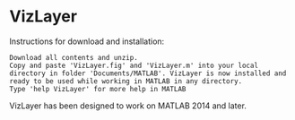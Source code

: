 # VizLayer
Instructions for download and installation:

    Download all contents and unzip.
    Copy and paste 'VizLayer.fig' and 'VizLayer.m' into your local directory in folder 'Documents/MATLAB'. VizLayer is now installed and ready to be used while working in MATLAB in any directory.
    Type 'help VizLayer' for more help in MATLAB

VizLayer has been designed to work on MATLAB 2014 and later.
